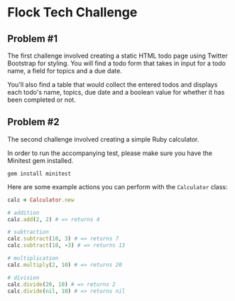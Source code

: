 # Flock Tech Challenge

## Problem #1
The first challenge involved creating a static HTML todo page using Twitter Bootstrap for styling. You will find a todo form that takes in input for a todo name, a field for topics and a due date.

You'll also find a table that would collect the entered todos and displays each todo's name, topics, due date and a boolean value for whether it has been completed or not.

## Problem #2
The second challenge involved creating a simple Ruby calculator.

In order to run the accompanying test, please make sure you have the Minitest gem installed.

```
gem install minitest
```
Here are some example actions you can perform with the `Calculator` class:
```ruby
calc = Calculator.new

# addition
calc.add(2, 2) # => returns 4

# subtraction
calc.subtract(10, 3) # => returns 7
calc.subtract(10, -3) # => returns 13

# multiplication
calc.multiply(2, 10) # => returns 20

# division
calc.divide(20, 10) # => returns 2
calc.divide(nil, 10) # => returns nil
```
